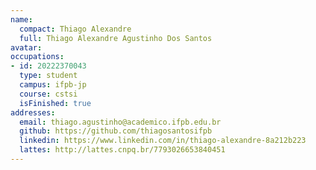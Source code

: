 ```yaml
---
name:
  compact: Thiago Alexandre
  full: Thiago Alexandre Agustinho Dos Santos
avatar:
occupations:
- id: 20222370043
  type: student
  campus: ifpb-jp
  course: cstsi
  isFinished: true
addresses:
  email: thiago.agustinho@academico.ifpb.edu.br
  github: https://github.com/thiagosantosifpb
  linkedin: https://www.linkedin.com/in/thiago-alexandre-8a212b223
  lattes: http://lattes.cnpq.br/7793026653840451
---
```






